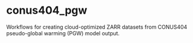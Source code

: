 # conus404_pgw

Workflows for creating cloud-optimized ZARR datasets from CONUS404 pseudo-global warming (PGW) model output.

